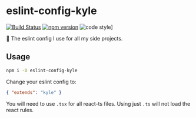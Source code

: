 # eslint-config-kyle
[![Build Status](https://github.com/k-yle/eslint-config-kyle/workflows/build/badge.svg)](https://github.com/k-yle/eslint-config-kyle/actions)
[![npm version](https://badge.fury.io/js/eslint-config-kyle.svg)](https://badge.fury.io/js/eslint-config-kyle)
![code style](https://img.shields.io/badge/Code%20Style-Airbnb%20❤%20Prettier-pink.svg?style=flat)]


💚 The eslint config I use for all my side projects.

## Usage

```sh
npm i -D eslint-config-kyle
```

Change your eslint config to:

```json
{ "extends": "kyle" }
```

You will need to use `.tsx` for all react-ts files. Using just `.ts` will not load the react rules.
